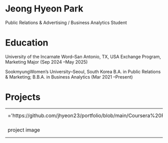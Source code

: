 # Jeong Hyeon Park
Public Relations & Advertising / Business Analytics Student

# Education
University of the Incarnate Word–San Antonio, TX, USA
Exchange Program, Marketing Major (Sep 2024 –May 2025)

SookmyungWomen’s University–Seoul, South Korea
B.A. in Public Relations & Marketing; B.B.A. in Business Analytics (Mar 2021 –Present)


<h1>Projects</h1>
<table>
  <tr>
    <td> <img src>='https://github.com/jhyeon23/portfolio/blob/main/Coursera%20Foundations%20of%20Data%20Science%20Certificate.pdf' </td> <td>project description</td>
  </tr>
  <tr>
    <td> project image </td> <td>project description</td>
  </tr>
</table>
